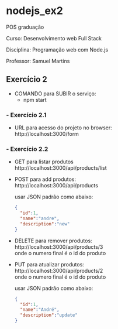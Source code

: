 # nodejs_ex2
POS graduação

Curso: Desenvolvimento web Full Stack

Disciplina: Programação web com Node.js

Professor: Samuel Martins

## Exercício 2

- COMANDO para SUBIR o serviço:
  - npm start
  
    
### - Exercício 2.1
  - URL para acesso do projeto no browser:  
    http://localhost:3000/form 
   
 
### - Exercício 2.2
  - GET para listar produtos  
    http://localhost:3000/api/products/list

  - POST para add produtos:  
    http://localhost:3000/api/products
      
    usar JSON padrão como abaixo:
    ```json
    {
      "id":1, 
      "name":"andre", 
      "description":"new"
    }

  - DELETE para remover produtos:  
    http://localhost:3000/api/products/3  
    onde o numero final é o id do produto

  - PUT para atualizar produtos:  
    http://localhost:3000/api/products/2  
    onde o numero final é o id do produto

    usar JSON padrão como abaixo:
    ```json
    {
      "id":1, 
      "name":"André", 
      "description":"update"
    }
